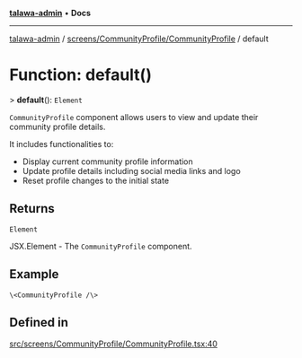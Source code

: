 [**talawa-admin**](../../../../README.md) • **Docs**

***

[talawa-admin](../../../../modules.md) / [screens/CommunityProfile/CommunityProfile](../README.md) / default

# Function: default()

\> **default**(): `Element`

`CommunityProfile` component allows users to view and update their community profile details.

It includes functionalities to:
- Display current community profile information
- Update profile details including social media links and logo
- Reset profile changes to the initial state

## Returns

`Element`

JSX.Element - The `CommunityProfile` component.

## Example

```tsx
\<CommunityProfile /\>
```

## Defined in

[src/screens/CommunityProfile/CommunityProfile.tsx:40](https://github.com/PalisadoesFoundation/talawa-admin/blob/ec91a82db6f7a7a061fbb4ea9639f2bff335faa5/src/screens/CommunityProfile/CommunityProfile.tsx#L40)
